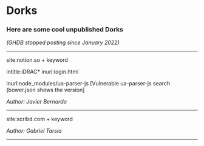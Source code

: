 # Dorks
### Here are some cool unpublished Dorks 
*(GHDB stopped posting since January 2022)*

------------------------------------------------------------------------------

site:notion.so + keyword

intitle:iDRAC* inurl:login.html

inurl:node_modules/ua-parser-js   [Vulnerable ua-parser-js search (bower.json shows the version]

*Author: Javier Bernardo*

------------------------------------------------------------------------------

site:scribd.com + keyword

*Author: Gabriel Tarsia*

------------------------------------------------------------------------------

